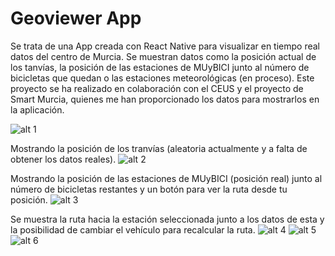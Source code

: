 # Geoviewer App

Se trata de una App creada con React Native para visualizar en tiempo real datos del centro de Murcia. Se muestran datos como la posición actual de los tanvías,
la posición de las estaciones de MUyBICI junto al número de bicicletas que quedan o las estaciones meteorológicas (en proceso). Este proyecto se ha realizado en
colaboración con el CEUS y el proyecto de Smart Murcia, quienes me han proporcionado los datos para mostrarlos en la aplicación.

![alt 1](https://res.cloudinary.com/journal-udemy-app/image/upload/c_scale,w_350/v1662417293/geoviewer/tcivq5yj5sksbftfsh1g.jpg)

Mostrando la posición de los tranvías (aleatoria actualmente y a falta de obtener los datos reales).
![alt 2](https://res.cloudinary.com/journal-udemy-app/image/upload/c_scale,w_350/v1662417292/geoviewer/jhcyksqt9od9ykracf0n.jpg)

Mostrando la posición de las estaciones de MUyBICI (posición real) junto al número de bicicletas restantes y un botón para ver la ruta desde tu posición.
![alt 3](https://res.cloudinary.com/journal-udemy-app/image/upload/c_scale,w_350/v1662417289/geoviewer/marfwfskrcbcsluryhks.jpg)

Se muestra la ruta hacia la estación seleccionada junto a los datos de esta y la posibilidad de cambiar el vehículo para recalcular la ruta.
![alt 4](https://res.cloudinary.com/journal-udemy-app/image/upload/c_scale,w_350/v1662417288/geoviewer/eu8jbkeqi4czit5lysn2.jpg)
![alt 5](https://res.cloudinary.com/journal-udemy-app/image/upload/c_scale,w_350/v1662417285/geoviewer/hubp9kdin9wdlkwbivsh.jpg)
![alt 6](https://res.cloudinary.com/journal-udemy-app/image/upload/c_scale,w_350/v1662417284/geoviewer/p8w5j9wsw7eq4nvycyo4.jpg)
